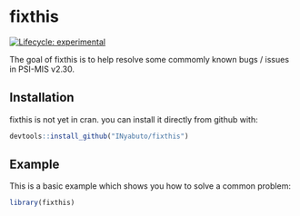 
# fixthis

<!-- badges: start -->
[![Lifecycle: experimental](https://img.shields.io/badge/lifecycle-experimental-orange.svg)](https://www.tidyverse.org/lifecycle/#experimental)
<!-- badges: end -->

The goal of fixthis is to help resolve some commomly known bugs / issues in PSI-MIS v2.30.

## Installation

fixthis is not yet in cran. you can install it directly from github with:


``` r
devtools::install_github("INyabuto/fixthis")
```

## Example

This is a basic example which shows you how to solve a common problem:

``` r
library(fixthis)

```

